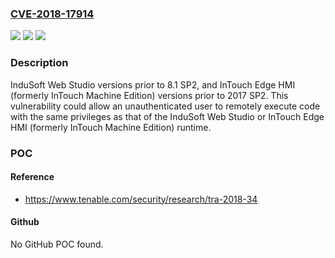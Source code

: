 ### [CVE-2018-17914](https://cve.mitre.org/cgi-bin/cvename.cgi?name=CVE-2018-17914)
![](https://img.shields.io/static/v1?label=Product&message=InduSoft%20Web%20Studio%2C%20and%20InTouch%20Edge%20HMI%20(formerly%20InTouch%20Machine%20Edition)&color=blue)
![](https://img.shields.io/static/v1?label=Version&message=n%2Fa&color=blue)
![](https://img.shields.io/static/v1?label=Vulnerability&message=EMPTY%20PASSWORD%20IN%20CONFIGURATION%20FILE%20CWE-258&color=brighgreen)

### Description

InduSoft Web Studio versions prior to 8.1 SP2, and InTouch Edge HMI (formerly InTouch Machine Edition) versions prior to 2017 SP2. This vulnerability could allow an unauthenticated user to remotely execute code with the same privileges as that of the InduSoft Web Studio or InTouch Edge HMI (formerly InTouch Machine Edition) runtime.

### POC

#### Reference
- https://www.tenable.com/security/research/tra-2018-34

#### Github
No GitHub POC found.

